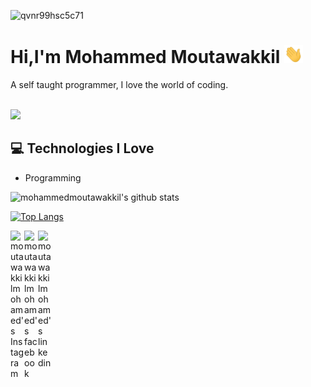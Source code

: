 ![qvnr99hsc5c71](https://user-images.githubusercontent.com/70536218/143197563-836157dd-2246-4cf9-b5ac-b894f09afc11.png)
<h1 align="centre" >Hi,I'm Mohammed Moutawakkil <img src="https://raw.githubusercontent.com/ABSphreak/ABSphreak/master/gifs/Hi.gif" width="30px"></h1> 



A self taught programmer, I love the world of coding.


<br/>
<a href="https://hits.seeyoufarm.com"><img src="https://hits.seeyoufarm.com/api/count/incr/badge.svg?url=https%3A%2F%2Fgithub.com%2Fgjbae1212%2Fhit-counter&count_bg=%232EB09E&title_bg=%23555555&icon=&icon_color=%23E7E7E7&title=hits&edge_flat=false"/></a>
<br/>

## :computer: Technologies I Love
* Programming

![mohammedmoutawakkil's github stats](https://github-readme-stats.vercel.app/api?username=mohammedmoutawakkil&show_icons=true&hide=[%22issues%22])
 
 
 

 
[![Top Langs](https://github-readme-stats.vercel.app/api/top-langs/?username=mohammedmoutawakkil&layout=compact)](https://github.com/anuraghazra/github-readme-stats)
  

<a href="https://www.instagram.com/moutawakkil_mohamed/">
  <img align="left" alt="moutawakkilmohamed's Instagram" width="22px" src="https://cdn.jsdelivr.net/npm/simple-icons@v3/icons/instagram.svg" />
</a>
<a href="https://www.facebook.com/moutawakkil40/">
  <img align="left" alt="moutawakkilmohamed's facebook" width="22px" src="https://cdn.jsdelivr.net/npm/simple-icons@v3/icons/facebook.svg" />
</a>
<a href="https://www.linkedin.com/in/mohammed-moutawakkil-322ab81b3/">
  <img align="left" alt="moutawakkilmohamed's linkedin" width="22px" src="https://cdn.jsdelivr.net/npm/simple-icons@v3/icons/linkedin.svg" />
</a>





	



